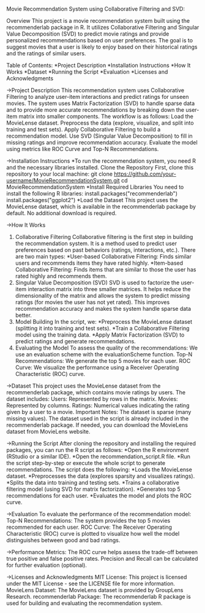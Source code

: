 Movie Recommendation System using Collaborative Filtering and SVD:

Overview
This project is a movie recommendation system built using the recommenderlab package in R. It utilizes Collaborative Filtering and Singular Value Decomposition (SVD) to predict movie ratings and provide personalized recommendations based on user preferences. The goal is to suggest movies that a user is likely to enjoy based on their historical ratings and the ratings of similar users.

Table of Contents:
*Project Description
*Installation Instructions
*How It Works
*Dataset
*Running the Script
*Evaluation
*Licenses and Acknowledgments

->Project Description
This recommendation system uses Collaborative Filtering to analyze user-item interactions and predict ratings for unseen movies. The system uses Matrix Factorization (SVD) to handle sparse data and to provide more accurate recommendations by breaking down the user-item matrix into smaller components. The workflow is as follows:
Load the MovieLense dataset.
Preprocess the data (explore, visualize, and split into training and test sets).
Apply Collaborative Filtering to build a recommendation model.
Use SVD (Singular Value Decomposition) to fill in missing ratings and improve recommendation accuracy.
Evaluate the model using metrics like ROC Curve and Top-N Recommendations.

->Installation Instructions
*To run the recommendation system, you need R and the necessary libraries installed.
Clone the Repository First, clone this repository to your local machine:
git clone https://github.com/your-username/MovieRecommendationSystem.git
cd MovieRecommendationSystem
*Install Required Libraries You need to install the following R libraries:
install.packages("recommenderlab")
install.packages("ggplot2")
*Load the Dataset This project uses the MovieLense dataset, which is available in the recommenderlab package by default. No additional download is required.

->How It Works
1. Collaborative Filtering
Collaborative filtering is the first step in building the recommendation system. It is a method used to predict user preferences based on past behaviors (ratings, interactions, etc.). There are two main types:
*User-based Collaborative Filtering: Finds similar users and recommends items they have rated highly.
*Item-based Collaborative Filtering: Finds items that are similar to those the user has rated highly and recommends them.
2. Singular Value Decomposition (SVD)
SVD is used to factorize the user-item interaction matrix into three smaller matrices. It helps reduce the dimensionality of the matrix and allows the system to predict missing ratings (for movies the user has not yet rated). This improves recommendation accuracy and makes the system handle sparse data better.
3. Model Building
In the script, we:
*Preprocess the MovieLense dataset (splitting it into training and test sets).
*Train a Collaborative Filtering model using the training data.
*Apply Matrix Factorization (SVD) to predict ratings and generate recommendations.
4. Evaluating the Model
To assess the quality of the recommendations:
We use an evaluation scheme with the evaluationScheme function.
Top-N Recommendations: We generate the top 5 movies for each user.
ROC Curve: We visualize the performance using a Receiver Operating Characteristic (ROC) curve.

->Dataset
This project uses the MovieLense dataset from the recommenderlab package, which contains movie ratings by users. The dataset includes:
Users: Represented by rows in the matrix.
Movies: Represented by columns.
Ratings: Numerical values indicating the rating given by a user to a movie.
Important Notes:
The dataset is sparse (many missing values).
The dataset used in the script is already included in the recommenderlab package. If needed, you can download the MovieLens dataset from MovieLens website.

->Running the Script
After cloning the repository and installing the required packages, you can run the R script as follows:
*Open the R environment (RStudio or a similar IDE).
*Open the recommendation_script.R file.
*Run the script step-by-step or execute the whole script to generate recommendations.
The script does the following:
*Loads the MovieLense dataset.
*Preprocesses the data (explores sparsity and visualizes ratings).
*Splits the data into training and testing sets.
*Trains a collaborative filtering model (using SVD for matrix factorization).
*Generates top 5 recommendations for each user.
*Evaluates the model and plots the ROC curve.

->Evaluation
To evaluate the performance of the recommendation model:
Top-N Recommendations: The system provides the top 5 movies recommended for each user.
ROC Curve: The Receiver Operating Characteristic (ROC) curve is plotted to visualize how well the model distinguishes between good and bad ratings.

->Performance Metrics:
The ROC curve helps assess the trade-off between true positive and false positive rates.
Precision and Recall can be calculated for further evaluation (optional).

->Licenses and Acknowledgments
MIT License: This project is licensed under the MIT License - see the LICENSE file for more information.
MovieLens Dataset: The MovieLens dataset is provided by GroupLens Research.
recommenderlab Package: The recommenderlab R package is used for building and evaluating the recommendation system.
